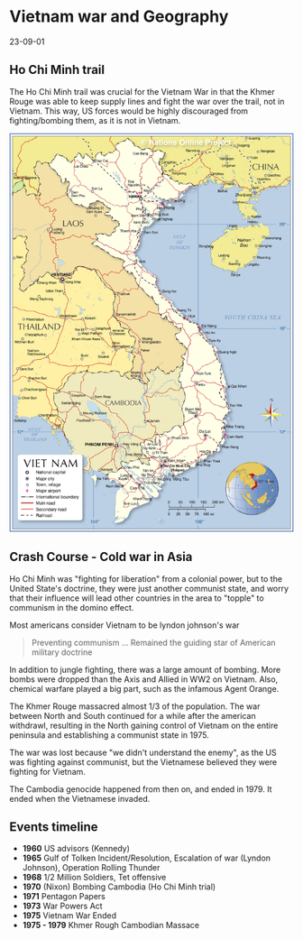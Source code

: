 Vietnam war and Geography
=====================================
23-09-01

Ho Chi Minh trail
------------------------------------

The Ho Chi Minh trail was crucial for the Vietnam War in that the Khmer Rouge was able to keep supply lines and fight the war over the trail, not in Vietnam. This way, US forces would be highly discouraged from fighting/bombing them, as it is not in Vietnam.

![Political map of vietnam](/C%20APHUG//vietnam-political-map.jpg)

Crash Course - Cold war in Asia
------------------------

Ho Chi Minh was "fighting for liberation" from a colonial power, but to the United State's doctrine, they were just another communist state, and worry that their influence will lead other countries in the area to "topple" to communism in the domino effect.

Most americans consider Vietnam to be lyndon johnson's war

> Preventing communism ... Remained the guiding star of American military doctrine

In addition to jungle fighting, there was a large amount of bombing. More bombs were dropped than the Axis and Allied in WW2 on Vietnam. Also, chemical warfare played a big part, such as the infamous Agent Orange.

The Khmer Rouge massacred almost 1/3 of the population.
The war between North and South continued for a while after the american withdrawl, resulting in the North gaining control of Vietnam on the entire peninsula and establishing a communist state in 1975.

The war was lost because "we didn't understand the enemy", as the US was fighting against communist, but the Vietnamese believed they were fighting for Vietnam.

The Cambodia genocide happened from then on, and ended in 1979. It ended when the Vietnamese invaded.

Events timeline
---------

- **1960** US advisors (Kennedy)
- **1965** Gulf of Tolken Incident/Resolution, Escalation of war (Lyndon Johnson), Operation Rolling Thunder
- **1968** 1/2 Million Soldiers, Tet offensive
- **1970** (Nixon) Bombing Cambodia (Ho Chi Minh trial)
- **1971** Pentagon Papers
- **1973** War Powers Act
- **1975** Vietnam War Ended
- **1975 - 1979** Khmer Rough Cambodian Massace

